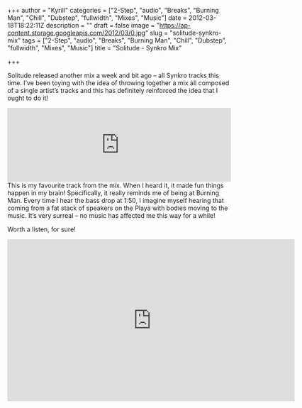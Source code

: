 +++
author = "Kyrill"
categories = ["2-Step", "audio", "Breaks", "Burning Man", "Chill", "Dubstep", "fullwidth", "Mixes", "Music"]
date = 2012-03-18T18:22:11Z
description = ""
draft = false
image = "https://ap-content.storage.googleapis.com/2012/03/0.jpg"
slug = "solitude-synkro-mix"
tags = ["2-Step", "audio", "Breaks", "Burning Man", "Chill", "Dubstep", "fullwidth", "Mixes", "Music"]
title = "Solitude - Synkro Mix"

+++


Solitude released another mix a week and bit ago – all Synkro tracks this time. I’ve been toying with the idea of throwing together a mix all composed of a single artist’s tracks and this has definitely reinforced the idea that I ought to do it!

<iframe frameborder="no" height="166" scrolling="no" src="https://w.soundcloud.com/player/?url=http%3A%2F%2Fapi.soundcloud.com%2Ftracks%2F39095339&visual=true&auto_play=false&show_artwork=false&color=ff7700" width="100%"></iframe>This is my favourite track from the mix. When I heard it, it made fun things happen in my brain! Specifically, it really reminds me of being at Burning Man. Every time I hear the bass drop at 1:50, I imagine myself hearing that coming from a fat stack of speakers on the Playa with bodies moving to the music. It’s very surreal – no music has affected me this way for a while!

Worth a listen, for sure!

<iframe allowfullscreen="" frameborder="0" height="365" src="https://www.youtube.com/embed/HcT99Yn1KnE?feature=oembed" width="648"></iframe>


